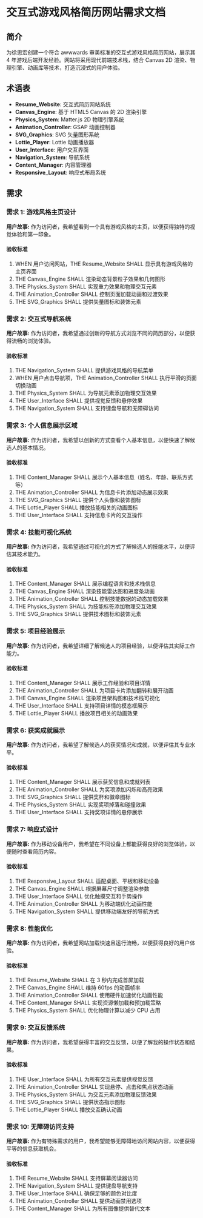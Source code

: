 # 交互式游戏风格简历网站需求文档

## 简介

为徐思宏创建一个符合 awwwards 审美标准的交互式游戏风格简历网站，展示其 4 年游戏后端开发经验。网站将采用现代前端技术栈，结合 Canvas 2D 渲染、物理引擎、动画库等技术，打造沉浸式的用户体验。

## 术语表

- **Resume_Website**: 交互式简历网站系统
- **Canvas_Engine**: 基于 HTML5 Canvas 的 2D 渲染引擎
- **Physics_System**: Matter.js 2D 物理引擎系统
- **Animation_Controller**: GSAP 动画控制器
- **SVG_Graphics**: SVG 矢量图形系统
- **Lottie_Player**: Lottie 动画播放器
- **User_Interface**: 用户交互界面
- **Navigation_System**: 导航系统
- **Content_Manager**: 内容管理器
- **Responsive_Layout**: 响应式布局系统

## 需求

### 需求 1: 游戏风格主页设计

**用户故事:** 作为访问者，我希望看到一个具有游戏风格的主页，以便获得独特的视觉体验和第一印象。

#### 验收标准

1. WHEN 用户访问网站，THE Resume_Website SHALL 显示具有游戏风格的主页界面
2. THE Canvas_Engine SHALL 渲染动态背景粒子效果和几何图形
3. THE Physics_System SHALL 实现重力效果和物理交互元素
4. THE Animation_Controller SHALL 控制页面加载动画和过渡效果
5. THE SVG_Graphics SHALL 提供矢量图标和装饰元素

### 需求 2: 交互式导航系统

**用户故事:** 作为访问者，我希望通过创新的导航方式浏览不同的简历部分，以便获得流畅的浏览体验。

#### 验收标准

1. THE Navigation_System SHALL 提供游戏风格的导航菜单
2. WHEN 用户点击导航项，THE Animation_Controller SHALL 执行平滑的页面切换动画
3. THE Physics_System SHALL 为导航元素添加物理交互效果
4. THE User_Interface SHALL 提供视觉反馈和悬停效果
5. THE Navigation_System SHALL 支持键盘导航和无障碍访问

### 需求 3: 个人信息展示区域

**用户故事:** 作为访问者，我希望以创新的方式查看个人基本信息，以便快速了解候选人的基本情况。

#### 验收标准

1. THE Content_Manager SHALL 展示个人基本信息（姓名、年龄、联系方式等）
2. THE Animation_Controller SHALL 为信息卡片添加动态展示效果
3. THE SVG_Graphics SHALL 提供个人头像和装饰图标
4. THE Lottie_Player SHALL 播放技能相关的动画图标
5. THE User_Interface SHALL 支持信息卡片的交互操作

### 需求 4: 技能可视化系统

**用户故事:** 作为访问者，我希望通过可视化的方式了解候选人的技能水平，以便评估其技术能力。

#### 验收标准

1. THE Content_Manager SHALL 展示编程语言和技术栈信息
2. THE Canvas_Engine SHALL 渲染技能雷达图和进度条动画
3. THE Animation_Controller SHALL 控制技能数据的动态加载效果
4. THE Physics_System SHALL 为技能标签添加物理交互效果
5. THE SVG_Graphics SHALL 提供技术图标和装饰元素

### 需求 5: 项目经验展示

**用户故事:** 作为访问者，我希望详细了解候选人的项目经验，以便评估其实际工作能力。

#### 验收标准

1. THE Content_Manager SHALL 展示工作经验和项目详情
2. THE Animation_Controller SHALL 为项目卡片添加翻转和展开动画
3. THE Canvas_Engine SHALL 渲染项目架构图和技术栈可视化
4. THE User_Interface SHALL 支持项目详情的模态框展示
5. THE Lottie_Player SHALL 播放项目相关的动画效果

### 需求 6: 获奖成就展示

**用户故事:** 作为访问者，我希望了解候选人的获奖情况和成就，以便评估其专业水平。

#### 验收标准

1. THE Content_Manager SHALL 展示获奖信息和成就列表
2. THE Animation_Controller SHALL 为奖项添加闪烁和高亮效果
3. THE SVG_Graphics SHALL 提供奖杯和徽章图标
4. THE Physics_System SHALL 实现奖项掉落和碰撞效果
5. THE User_Interface SHALL 支持奖项详情的悬停展示

### 需求 7: 响应式设计

**用户故事:** 作为移动设备用户，我希望在不同设备上都能获得良好的浏览体验，以便随时查看简历内容。

#### 验收标准

1. THE Responsive_Layout SHALL 适配桌面、平板和移动设备
2. THE Canvas_Engine SHALL 根据屏幕尺寸调整渲染参数
3. THE User_Interface SHALL 优化触摸交互和手势操作
4. THE Animation_Controller SHALL 为移动端优化动画性能
5. THE Navigation_System SHALL 提供移动端友好的导航方式

### 需求 8: 性能优化

**用户故事:** 作为访问者，我希望网站加载快速且运行流畅，以便获得良好的用户体验。

#### 验收标准

1. THE Resume_Website SHALL 在 3 秒内完成首屏加载
2. THE Canvas_Engine SHALL 维持 60fps 的动画帧率
3. THE Animation_Controller SHALL 使用硬件加速优化动画性能
4. THE Content_Manager SHALL 实现资源懒加载和预加载策略
5. THE Physics_System SHALL 优化物理计算以减少 CPU 占用

### 需求 9: 交互反馈系统

**用户故事:** 作为访问者，我希望获得丰富的交互反馈，以便了解我的操作状态和结果。

#### 验收标准

1. THE User_Interface SHALL 为所有交互元素提供视觉反馈
2. THE Animation_Controller SHALL 实现悬停、点击和焦点状态动画
3. THE Physics_System SHALL 为交互元素添加物理反馈效果
4. THE SVG_Graphics SHALL 提供状态指示图标
5. THE Lottie_Player SHALL 播放交互确认动画

### 需求 10: 无障碍访问支持

**用户故事:** 作为有特殊需求的用户，我希望能够无障碍地访问网站内容，以便获得平等的信息获取机会。

#### 验收标准

1. THE Resume_Website SHALL 支持屏幕阅读器访问
2. THE Navigation_System SHALL 提供键盘导航支持
3. THE User_Interface SHALL 确保足够的颜色对比度
4. THE Animation_Controller SHALL 提供动画禁用选项
5. THE Content_Manager SHALL 为所有图像提供替代文本
